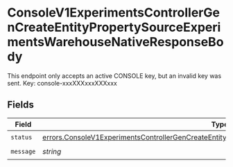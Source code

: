 # ConsoleV1ExperimentsControllerGenCreateEntityPropertySourceExperimentsWarehouseNativeResponseBody

This endpoint only accepts an active CONSOLE key, but an invalid key was sent. Key: console-xxxXXXxxxXXXxxx


## Fields

| Field                                                                                                                                                                                                                    | Type                                                                                                                                                                                                                     | Required                                                                                                                                                                                                                 | Description                                                                                                                                                                                                              |
| ------------------------------------------------------------------------------------------------------------------------------------------------------------------------------------------------------------------------ | ------------------------------------------------------------------------------------------------------------------------------------------------------------------------------------------------------------------------ | ------------------------------------------------------------------------------------------------------------------------------------------------------------------------------------------------------------------------ | ------------------------------------------------------------------------------------------------------------------------------------------------------------------------------------------------------------------------ |
| `status`                                                                                                                                                                                                                 | [errors.ConsoleV1ExperimentsControllerGenCreateEntityPropertySourceExperimentsWarehouseNativeStatus](../../models/errors/consolev1experimentscontrollergencreateentitypropertysourceexperimentswarehousenativestatus.md) | :heavy_check_mark:                                                                                                                                                                                                       | N/A                                                                                                                                                                                                                      |
| `message`                                                                                                                                                                                                                | *string*                                                                                                                                                                                                                 | :heavy_check_mark:                                                                                                                                                                                                       | N/A                                                                                                                                                                                                                      |